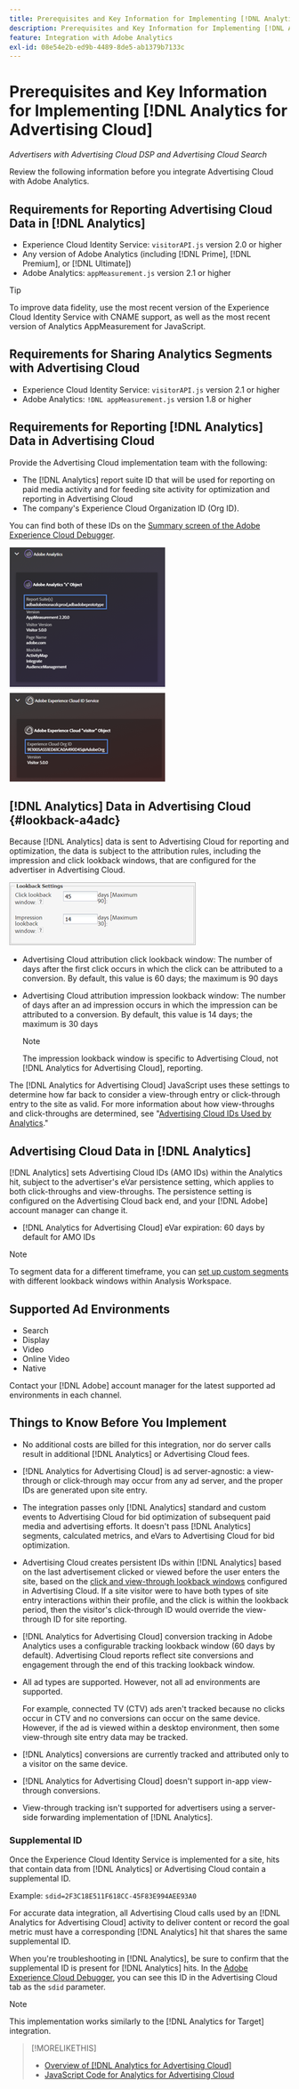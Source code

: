 ```yaml
---
title: Prerequisites and Key Information for Implementing [!DNL Analytics for Advertising Cloud]
description: Prerequisites and Key Information for Implementing [!DNL Analytics for Advertising Cloud]
feature: Integration with Adobe Analytics
exl-id: 08e54e2b-ed9b-4489-8de5-ab1379b7133c
---
```

# Prerequisites and Key Information for Implementing [!DNL Analytics for Advertising Cloud]

*Advertisers with Advertising Cloud DSP and Advertising Cloud Search*

Review the following information before you integrate Advertising Cloud with Adobe Analytics.

## Requirements for Reporting Advertising Cloud Data in [!DNL Analytics]

* Experience Cloud Identity Service: `visitorAPI.js` version 2.0 or higher
* Any version of Adobe Analytics (including [!DNL Prime], [!DNL Premium], or [!DNL Ultimate])
* Adobe Analytics: `appMeasurement.js` version 2.1 or higher

>[!TIP]
>
>To improve data fidelity, use the most recent version of the Experience Cloud Identity Service with CNAME support, as well as the most recent version of Analytics AppMeasurement for JavaScript.

## Requirements for Sharing Analytics Segments with Advertising Cloud

* Experience Cloud Identity Service: `visitorAPI.js` version 2.1 or higher
* Adobe Analytics: `!DNL appMeasurement.js` version 1.8 or higher

## Requirements for Reporting [!DNL Analytics] Data in Advertising Cloud

Provide the Advertising Cloud implementation team with the following:

* The [!DNL Analytics] report suite ID that will be used for reporting on paid media activity and for feeding site activity for optimization and reporting in Advertising Cloud
* The company's Experience Cloud Organization ID (Org ID).

You can find both of these IDs on the [Summary screen of the Adobe Experience Cloud Debugger](https://experienceleague.adobe.com/docs/debugger/using/run-debugger.html).

![Experience Cloud Debugger Summary screen](/help/integrations/assets/a4adc-debugger-summary.png)

## [!DNL Analytics] Data in Advertising Cloud {#lookback-a4adc}

Because [!DNL Analytics] data is sent to Advertising Cloud for reporting and optimization, the data is subject to the attribution rules, including the impression and click lookback windows, that are configured for the advertiser in Advertising Cloud.

![advertiser-level lookback window settings in Advertising Cloud](/help/integrations/assets/a4adc-lookbacks.png)

* Advertising Cloud attribution click lookback window: The number of days after the first click occurs in which the click can be attributed to a conversion. By default, this value is 60 days; the maximum is 90 days  
* Advertising Cloud attribution impression lookback window: The number of days after an ad impression occurs in which the impression can be attributed to a conversion. By default, this value is 14 days; the maximum is 30 days

    >[!NOTE]
    >
    > The impression lookback window is specific to Advertising Cloud, not [!DNL Analytics for Advertising Cloud], reporting.

The [!DNL Analytics for Advertising Cloud] JavaScript uses these settings to determine how far back to consider a view-through entry or click-through entry to the site as valid. For more information about how view-throughs and click-throughs are determined, see "[Advertising Cloud IDs Used by Analytics](ids.md)."

## Advertising Cloud Data in [!DNL Analytics]

[!DNL Analytics] sets Advertising Cloud IDs (AMO IDs) within the Analytics hit, subject to the advertiser's eVar persistence setting, which applies to both click-throughs and view-throughs. The persistence setting is configured on the Advertising Cloud back end, and your [!DNL Adobe] account manager can change it.

* [!DNL Analytics for Advertising Cloud] eVar expiration: 60 days by default for AMO IDs

>[!NOTE]
>
>To segment data for a different timeframe, you can [set up custom segments](https://experienceleague.adobe.com/docs/analytics/components/segmentation/segmentation-workflow/seg-build.html) with different lookback windows within Analysis Workspace.

## Supported Ad Environments

* Search
* Display
* Video
* Online Video
* Native

Contact your [!DNL Adobe] account manager for the latest supported ad environments in each channel.  

## Things to Know Before You Implement

* No additional costs are billed for this integration, nor do server calls result in additional [!DNL Analytics] or Advertising Cloud fees.

* [!DNL Analytics for Advertising Cloud] is ad server-agnostic: a view-through or click-through may occur from any ad server, and the proper IDs are generated upon site entry.

* The integration passes only [!DNL Analytics] standard and custom events to Advertising Cloud for bid optimization of subsequent paid media and advertising efforts. It doesn't pass [!DNL Analytics] segments, calculated metrics, and eVars to Advertising Cloud for bid optimization.

* Advertising Cloud creates persistent IDs within [!DNL Analytics] based on the last advertisement clicked or viewed before the user enters the site, based on the [click and view-through lookback windows](#lookback-a4adc) configured in Advertising Cloud. If a site visitor were to have both types of site entry interactions within their profile, and the click is within the lookback period, then the visitor's click-through ID would override the view-through ID for site reporting.

* [!DNL Analytics for Advertising Cloud] conversion tracking in Adobe Analytics uses a configurable tracking lookback window (60 days by default). Advertising Cloud reports reflect site conversions and engagement through the end of this tracking lookback window.

* All ad types are supported. However, not all ad environments are supported.

    For example, connected TV (CTV) ads aren't tracked because no clicks occur in CTV and no conversions can occur on the same device. However, if the ad is viewed within a desktop environment, then some view-through site entry data may be tracked.

* [!DNL Analytics] conversions are currently tracked and attributed only to a visitor on the same device.

* [!DNL Analytics for Advertising Cloud] doesn't support in-app view-through conversions.

* View-through tracking isn't supported for advertisers using a server-side forwarding implementation of [!DNL Analytics].

### Supplemental ID

Once the Experience Cloud Identity Service is implemented for a site, hits that contain data from [!DNL Analytics] or Advertising Cloud contain a supplemental ID.

Example: `sdid=2F3C18E511F618CC-45F83E994AEE93A0`

For accurate data integration, all Advertising Cloud calls used by an [!DNL Analytics for Advertising Cloud] activity to deliver content or record the goal metric must have a corresponding [!DNL Analytics] hit that shares the same supplemental ID.

When you're troubleshooting in [!DNL Analytics], be sure to confirm that the supplemental ID is present for [!DNL Analytics] hits. In the [Adobe Experience Cloud Debugger](https://experienceleague.adobe.com/docs/debugger/using/experience-cloud-debugger.html), you can see this ID in the Advertising Cloud tab as the `sdid` parameter.

>[!NOTE]
>
> This implementation works similarly to the [!DNL Analytics for Target] integration.

>[!MORELIKETHIS]
>
>* [Overview of [!DNL Analytics for Advertising Cloud]](overview.md)
>* [JavaScript Code for Analytics for Advertising Cloud](/help/integrations/analytics/javascript.md)
